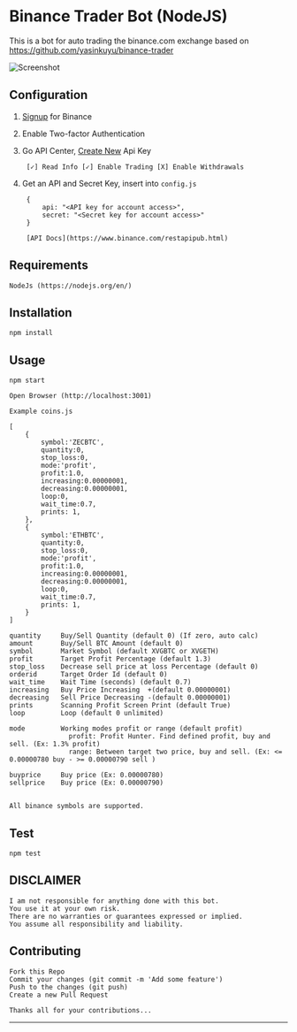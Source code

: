 # Binance Trader Bot (NodeJS)

This is a bot for auto trading the binance.com exchange based on https://github.com/yasinkuyu/binance-trader

![Screenshot](https://github.com/ignaciop000/binance-traderBot/blob/master/img/screenshot.png)

## Configuration

1. [Signup](https://www.binance.com/?ref=25579592) for Binance
1. Enable Two-factor Authentication
1. Go API Center, [Create New](https://www.binance.com/userCenter/createApi.html) Api Key

        [✓] Read Info [✓] Enable Trading [X] Enable Withdrawals

1. Get an API and Secret Key, insert into `config.js`

		{
			api: "<API key for account access>",
    		secret: "<Secret key for account access>"
		}

        [API Docs](https://www.binance.com/restapipub.html) 
        
## Requirements

	NodeJs (https://nodejs.org/en/)

## Installation

	npm install

## Usage

    npm start

    Open Browser (http://localhost:3001)
    
    Example coins.js 

	[
		{
			symbol:'ZECBTC',
			quantity:0,
			stop_loss:0,
			mode:'profit',
			profit:1.0,
			increasing:0.00000001,
			decreasing:0.00000001,
			loop:0,
			wait_time:0.7,
			prints: 1,
		},
		{
			symbol:'ETHBTC',
			quantity:0,
			stop_loss:0,
			mode:'profit',
			profit:1.0,
			increasing:0.00000001,
			decreasing:0.00000001,
			loop:0,
			wait_time:0.7,
			prints: 1,
		}
	]

	quantity     Buy/Sell Quantity (default 0) (If zero, auto calc)
    amount       Buy/Sell BTC Amount (default 0)
    symbol       Market Symbol (default XVGBTC or XVGETH)
    profit       Target Profit Percentage (default 1.3)
    stop_loss    Decrease sell price at loss Percentage (default 0)
    orderid      Target Order Id (default 0)
    wait_time    Wait Time (seconds) (default 0.7)
    increasing   Buy Price Increasing  +(default 0.00000001)
    decreasing   Sell Price Decreasing -(default 0.00000001)
    prints       Scanning Profit Screen Print (default True)
    loop         Loop (default 0 unlimited)
    
    mode         Working modes profit or range (default profit)
                   profit: Profit Hunter. Find defined profit, buy and sell. (Ex: 1.3% profit)
                   range: Between target two price, buy and sell. (Ex: <= 0.00000780 buy - >= 0.00000790 sell )
                   
    buyprice     Buy price (Ex: 0.00000780)
    sellprice    Buy price (Ex: 0.00000790)

    
    All binance symbols are supported.
    
## Test
	
	npm test
    
## DISCLAIMER

    I am not responsible for anything done with this bot. 
    You use it at your own risk. 
    There are no warranties or guarantees expressed or implied. 
    You assume all responsibility and liability.
     
## Contributing

    Fork this Repo
    Commit your changes (git commit -m 'Add some feature')
    Push to the changes (git push)
    Create a new Pull Request
    
    Thanks all for your contributions...    

---